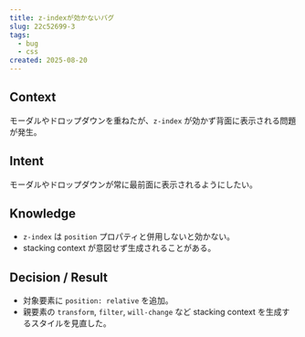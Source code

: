 ```yaml
---
title: z-indexが効かないバグ
slug: 22c52699-3
tags:
  - bug
  - css
created: 2025-08-20
---
```



## Context


モーダルやドロップダウンを重ねたが、`z-index` が効かず背面に表示される問題が発生。


## Intent


モーダルやドロップダウンが常に最前面に表示されるようにしたい。


## Knowledge

- `z-index` は `position` プロパティと併用しないと効かない。
- stacking context が意図せず生成されることがある。

## Decision / Result

- 対象要素に `position: relative` を追加。
- 親要素の `transform`, `filter`, `will-change` など stacking context を生成するスタイルを見直した。

